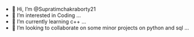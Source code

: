 - 👋 Hi, I’m @Supratimchakraborty21
- 👀 I’m interested in Coding ...
- 🌱 I’m currently learning c++ ...
- 💞️ I’m looking to collaborate on some minor projects on python and sql ...

<!---
Supratimchakraborty21/Supratimchakraborty21 is a ✨ special ✨ repository because its `README.md` (this file) appears on your GitHub profile.
You can click the Preview link to take a look at your changes.
--->
